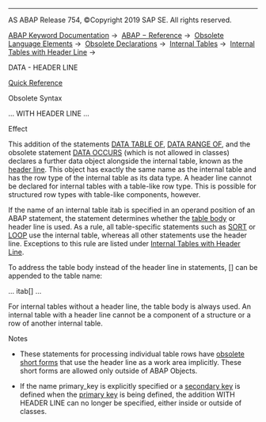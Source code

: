   

* * *

AS ABAP Release 754, ©Copyright 2019 SAP SE. All rights reserved.

[ABAP Keyword Documentation](javascript:call_link\('abenabap.htm'\)) →  [ABAP − Reference](javascript:call_link\('abenabap_reference.htm'\)) →  [Obsolete Language Elements](javascript:call_link\('abenabap_obsolete.htm'\)) →  [Obsolete Declarations](javascript:call_link\('abenobsolete_declarations.htm'\)) →  [Internal Tables](javascript:call_link\('abenitab_declare_obsolete.htm'\)) →  [Internal Tables with Header Line](javascript:call_link\('abenitab_header_line.htm'\)) → 

DATA - HEADER LINE

[Quick Reference](javascript:call_link\('abapdata.htm'\))

Obsolete Syntax

... WITH HEADER LINE ...

Effect

This addition of the statements [DATA TABLE OF](javascript:call_link\('abapdata_itab.htm'\)), [DATA RANGE OF](javascript:call_link\('abapdata_ranges.htm'\)), and the obsolete statement [DATA OCCURS](javascript:call_link\('abapdata_occurs.htm'\)) (which is not allowed in classes) declares a further data object alongside the internal table, known as the [header line](javascript:call_link\('abenheader_line_glosry.htm'\) "Glossary Entry"). This object has exactly the same name as the internal table and has the row type of the internal table as its data type. A header line cannot be declared for internal tables with a table-like row type. This is possible for structured row types with table-like components, however.

If the name of an internal table itab is specified in an operand position of an ABAP statement, the statement determines whether the [table body](javascript:call_link\('abentable_body_glosry.htm'\) "Glossary Entry") or header line is used. As a rule, all table-specific statements such as [SORT](javascript:call_link\('abapsort_itab.htm'\)) or [LOOP](javascript:call_link\('abaploop_at_itab.htm'\)) use the internal table, whereas all other statements use the header line. Exceptions to this rule are listed under [Internal Tables with Header Line](javascript:call_link\('abenitab_header_line.htm'\)).

To address the table body instead of the header line in statements, \[\] can be appended to the table name:

... itab\[\] ...

For internal tables without a header line, the table body is always used. An internal table with a header line cannot be a component of a structure or a row of another internal table.

Notes

-   These statements for processing individual table rows have [obsolete short forms](javascript:call_link\('abenitab_short_forms.htm'\)) that use the header line as a work area implicitly. These short forms are allowed only outside of ABAP Objects.
    
-   If the name primary\_key is explicitly specified or a [secondary key](javascript:call_link\('abapdata_secondary_key.htm'\)) is defined when the [primary key](javascript:call_link\('abapdata_primary_key.htm'\)) is being defined, the addition WITH HEADER LINE can no longer be specified, either inside or outside of classes.